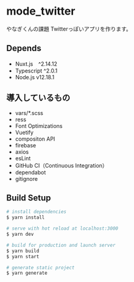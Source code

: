 # mode_twitter
やなぎくんの課題
Twitterっぽいアプリを作ります。

## Depends
- Nuxt.js　^2.14.12
- Typescript ^2.0.1
- Node.js v12.18.1

## 導入しているもの
- vars/*.scss
- ress
- Font Optimizations
- Vuetify
- compositon API
- firebase
- axios
- esLint 
- GitHub CI（Continuous Integration）
- dependabot
- gitignore

## Build Setup

```bash
# install dependencies
$ yarn install

# serve with hot reload at localhost:3000
$ yarn dev

# build for production and launch server
$ yarn build
$ yarn start

# generate static project
$ yarn generate
```
